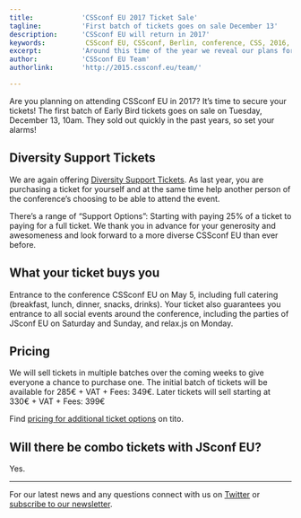 ```yaml
---
title:            'CSSconf EU 2017 Ticket Sale'
tagline:          'First batch of tickets goes on sale December 13'
description:      'CSSconf EU will return in 2017'
keywords:          CSSconf EU, CSSconf, Berlin, conference, CSS, 2016, 2017
excerpt:          'Around this time of the year we reveal our plans for the next CSSconf EU, so here it goes: our team is thrilled to announce CSSconf EU 2017! Yes, together with JSConf EU, CSSconf EU is pressing the pause button in 2016 and will return only a few months later than usual, in spring 2017.'
author:           'CSSconf EU Team'
authorlink:       'http://2015.cssconf.eu/team/'

---
```


Are you planning on attending CSSconf EU in 2017? It’s time to secure your tickets! The first batch of Early Bird tickets goes on sale on Tuesday, December 13, 10am. They sold out quickly in the past years, so set your alarms!

## Diversity Support Tickets

We are again offering [Diversity Support Tickets](http://2017.cssconf.eu/diversity-support-tickets/). As last year, you are purchasing a ticket for yourself and at the same time help another person of the conference’s choosing to be able to attend the event.

There’s a range of “Support Options”: Starting with paying 25% of a ticket to paying for a full ticket. We thank you in advance for your generosity and awesomeness and look forward to a more diverse CSSconf EU than ever before.

## What your ticket buys you

Entrance to the conference CSSconf EU on May 5, including full catering (breakfast, lunch, dinner, snacks, drinks).
Your ticket also guarantees you entrance to all social events around the conference, including the parties of JSconf EU on Saturday and Sunday, and relax.js on Monday.

## Pricing

We will sell tickets in multiple batches over the coming weeks to give everyone a chance to purchase one. The initial batch of tickets will be available for 285€ + VAT + Fees: 349€. Later tickets will sell starting at 330€ + VAT + Fees: 399€

Find [pricing for additional ticket options](https://ti.to/cssconfeu/cssconfeu-2017) on tito.


## Will there be combo tickets with JSconf EU?

Yes.



***

For our latest news and any questions connect with us on [Twitter](https://twitter.com/cssconfeu) or [subscribe to our newsletter](link).  
